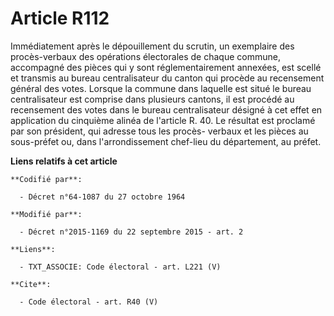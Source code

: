 # Article R112

Immédiatement après le dépouillement du scrutin, un exemplaire des procès-verbaux des opérations électorales de chaque
commune, accompagné des pièces qui y sont réglementairement annexées, est scellé et transmis au bureau centralisateur du
canton qui procède au recensement général des votes. Lorsque la commune dans laquelle est situé le bureau centralisateur est
comprise dans plusieurs cantons, il est procédé au recensement des votes dans le bureau centralisateur désigné à cet effet en
application du cinquième alinéa de l'article R. 40. Le résultat est proclamé par son président, qui adresse tous les procès-
verbaux et les pièces au sous-préfet ou, dans l'arrondissement chef-lieu du département, au préfet.

**Liens relatifs à cet article**

	**Codifié par**:

	  - Décret n°64-1087 du 27 octobre 1964

	**Modifié par**:

	  - Décret n°2015-1169 du 22 septembre 2015 - art. 2

	**Liens**:

	  - TXT_ASSOCIE: Code électoral - art. L221 (V)

	**Cite**:

	  - Code électoral - art. R40 (V)
